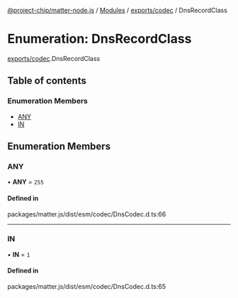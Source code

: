 [@project-chip/matter-node.js](../README.md) / [Modules](../modules.md) / [exports/codec](../modules/exports_codec.md) / DnsRecordClass

# Enumeration: DnsRecordClass

[exports/codec](../modules/exports_codec.md).DnsRecordClass

## Table of contents

### Enumeration Members

- [ANY](exports_codec.DnsRecordClass.md#any)
- [IN](exports_codec.DnsRecordClass.md#in)

## Enumeration Members

### ANY

• **ANY** = ``255``

#### Defined in

packages/matter.js/dist/esm/codec/DnsCodec.d.ts:66

___

### IN

• **IN** = ``1``

#### Defined in

packages/matter.js/dist/esm/codec/DnsCodec.d.ts:65
